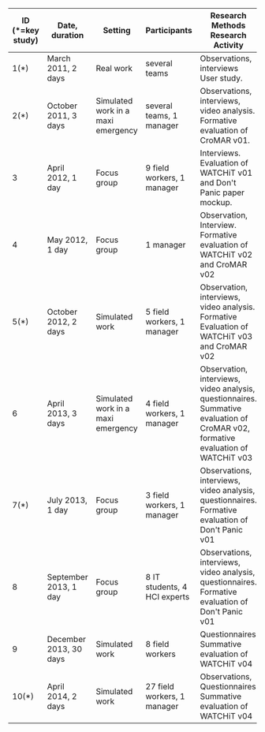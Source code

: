 

| ID (*=key study) | Date, duration | Setting | Participants | Research Methods Research Activity | RQs | Research Papers |
|------------------|------------------------|------------------------------------|------------------------------|----------------------------------------------------------------------------------------------------------------------------------|-----|-----------------|
| 1(*) | March 2011, 2 days | Real work | several teams | Observations, interviews User study. | 2 | P1 |
| 2(*) | October 2011, 3 days | Simulated work in a maxi emergency | several teams, 1 manager | Observations, interviews, video analysis.  Formative evaluation of CroMAR v01. | 2 | P1 |
| 3 | April 2012, 1 day | Focus group | 9 field workers, 1 manager | Interviews.  Evaluation of WATCHiT v01 and Don't Panic paper mockup. | 1-2 | P3-P5 |
| 4 | May 2012, 1 day | Focus group | 1 manager | Observation, Interview. Formative evaluation of WATCHiT v02 and CroMAR v02 | 1-2 | P1-P3 |
| 5(*) | October 2012, 2 days | Simulated work | 5 field workers, 1 manager | Observation, interviews, video analysis. Formative Evaluation of WATCHiT v03 and CroMAR v02 | 1-2 | P1-P3 |
| 6 | April 2013, 3 days | Simulated work in a maxi emergency | 4 field workers, 1 manager | Observation, interviews, video analysis, questionnaires. Summative evaluation of CroMAR v02, formative evaluation of WATCHiT v03 | 1-2 | P1-P3 |
| 7(*) | July 2013, 1 day | Focus group | 3 field workers, 1 manager | Observations, interviews, video analysis, questionnaires. Formative evaluation of Don't Panic v01 | 2 | P4 |
| 8 | September 2013, 1 day | Focus group | 8 IT students, 4 HCI experts | Observations, interviews, video analysis, questionnaires. Formative evaluation of Don't Panic v01 | 2 | P4 |
| 9 | December 2013, 30 days | Simulated work | 8 field workers | Questionnaires Summative evaluation of WATCHiT v04 | 1 | P2-P3-P7 |
| 10(*) | April 2014, 2 days | Simulated work | 27 field workers, 1 manager | Observations, Questionnaires Summative evaluation of WATCHiT v04 | 1 | P2-P3-P7 |